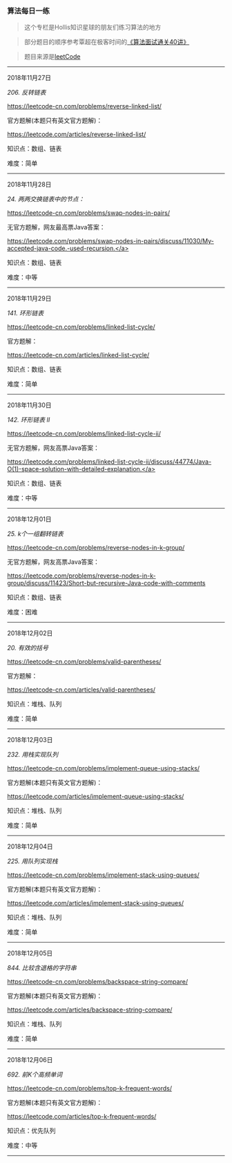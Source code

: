 
### 算法每日一练

>这个专栏是Hollis知识星球的朋友们练习算法的地方  

>部分题目的顺序参考覃超在极客时间的<a href="https://time.geekbang.org/course/intro/130" target="_blank" style="cursor:pointer;">《算法面试通关40讲》</a>  

>题目来源是<a href="https://leetcode-cn.com/problemset/all/" target="_blank" style="cursor:pointer;">leetCode</a>  

---

2018年11月27日  

*206. 反转链表*  

<a href="https://leetcode-cn.com/problems/reverse-linked-list/" target="_blank" style="cursor:pointer;">https://leetcode-cn.com/problems/reverse-linked-list/</a>  

官方题解(本题只有英文官方题解)：  

<a href="https://leetcode.com/articles/reverse-linked-list/" target="_blank" style="cursor:pointer;">https://leetcode.com/articles/reverse-linked-list/</a>  

知识点：数组、链表  

难度：简单  

---

2018年11月28日  

*24. 两两交换链表中的节点：*  

<a href="https://leetcode-cn.com/problems/swap-nodes-in-pairs/" target="_blank" style="cursor:pointer;">https://leetcode-cn.com/problems/swap-nodes-in-pairs/</a>  

无官方题解，网友最高票Java答案：  

<a href="https://leetcode.com/problems/swap-nodes-in-pairs/discuss/11030/My-accepted-java-code.-used-recursion." target="_blank" style="cursor:pointer;">https://leetcode.com/problems/swap-nodes-in-pairs/discuss/11030/My-accepted-java-code.-used-recursion.</a>  

知识点：数组、链表  

难度：中等  

---

2018年11月29日  

*141. 环形链表*  

<a href="https://leetcode-cn.com/problems/linked-list-cycle/" target="_blank" style="cursor:pointer;">https://leetcode-cn.com/problems/linked-list-cycle/</a>  

官方题解：  

<a href="https://leetcode-cn.com/articles/linked-list-cycle/" target="_blank" style="cursor:pointer;">https://leetcode-cn.com/articles/linked-list-cycle/</a>  

知识点：数组、链表  

难度：简单  

---

2018年11月30日  

*142. 环形链表 II*  

<a href="https://leetcode-cn.com/problems/linked-list-cycle-ii/" target="_blank" style="cursor:pointer;">https://leetcode-cn.com/problems/linked-list-cycle-ii/</a>  

无官方题解，网友高票Java答案：  

<a href="https://leetcode.com/problems/linked-list-cycle-ii/discuss/44774/Java-O(1)-space-solution-with-detailed-explanation." target="_blank" style="cursor:pointer;">https://leetcode.com/problems/linked-list-cycle-ii/discuss/44774/Java-O(1)-space-solution-with-detailed-explanation.</a>  

知识点：数组、链表  

难度：中等  

---

2018年12月01日  

*25. k个一组翻转链表*  

<a href="https://leetcode-cn.com/problems/reverse-nodes-in-k-group/" target="_blank" style="cursor:pointer;">https://leetcode-cn.com/problems/reverse-nodes-in-k-group/</a>  

无官方题解，网友高票Java答案：  

<a href="https://leetcode.com/problems/reverse-nodes-in-k-group/discuss/11423/Short-but-recursive-Java-code-with-comments" target="_blank" style="cursor:pointer;">https://leetcode.com/problems/reverse-nodes-in-k-group/discuss/11423/Short-but-recursive-Java-code-with-comments</a>  

知识点：数组、链表  

难度：困难  

---

2018年12月02日  

*20. 有效的括号*  

<a href="https://leetcode-cn.com/problems/valid-parentheses/" target="_blank" style="cursor:pointer;">https://leetcode-cn.com/problems/valid-parentheses/</a>  

官方题解：  

<a href="https://leetcode-cn.com/articles/valid-parentheses/" target="_blank" style="cursor:pointer;">https://leetcode-cn.com/articles/valid-parentheses/</a>  

知识点：堆栈、队列  

难度：简单  

---

2018年12月03日  

*232. 用栈实现队列*  

<a href="https://leetcode-cn.com/problems/implement-queue-using-stacks/" target="_blank" style="cursor:pointer;">https://leetcode-cn.com/problems/implement-queue-using-stacks/</a>  

官方题解(本题只有英文官方题解)：  

<a href="https://leetcode.com/articles/implement-queue-using-stacks/" target="_blank" style="cursor:pointer;">https://leetcode.com/articles/implement-queue-using-stacks/</a>  

知识点：堆栈、队列  

难度：简单  

---

2018年12月04日  

*225. 用队列实现栈*  

<a href="https://leetcode-cn.com/problems/implement-stack-using-queues/" target="_blank" style="cursor:pointer;">https://leetcode-cn.com/problems/implement-stack-using-queues/</a>  

官方题解(本题只有英文官方题解)：  

<a href="https://leetcode.com/articles/implement-stack-using-queues/" target="_blank" style="cursor:pointer;">https://leetcode.com/articles/implement-stack-using-queues/</a>  

知识点：堆栈、队列  

难度：简单  

---

2018年12月05日  

*844. 比较含退格的字符串*  

<a href="https://leetcode-cn.com/problems/backspace-string-compare/" target="_blank" style="cursor:pointer;">https://leetcode-cn.com/problems/backspace-string-compare/</a>  

官方题解(本题只有英文官方题解)：  

<a href="https://leetcode.com/articles/backspace-string-compare/" target="_blank" style="cursor:pointer;">https://leetcode.com/articles/backspace-string-compare/</a>  

知识点：堆栈、队列  

难度：简单  

---

2018年12月06日  

*692. 前K个高频单词*  

<a href="https://leetcode-cn.com/problems/top-k-frequent-words/" target="_blank" style="cursor:pointer;">https://leetcode-cn.com/problems/top-k-frequent-words/</a>  

官方题解(本题只有英文官方题解)：  

<a href="https://leetcode.com/articles/top-k-frequent-words/" target="_blank" style="cursor:pointer;">https://leetcode.com/articles/top-k-frequent-words/</a>  

知识点：优先队列  

难度：中等  

---
